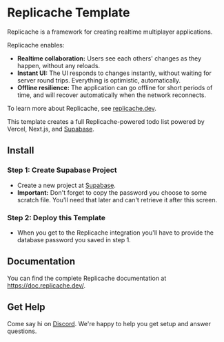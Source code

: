 # Replicache Template

Replicache is a framework for creating realtime multiplayer applications.

Replicache enables:

* **Realtime collaboration:** Users see each others' changes as they happen, without any reloads.
* **Instant UI:** The UI responds to changes instantly, without waiting for server round trips. Everything is optimistic, automatically.
* **Offline resilience:** The application can go offline for short periods of time, and will recover automatically when the network reconnects.

To learn more about Replicache, see [replicache.dev](https://replicache.dev/).

This template creates a full Replicache-powered todo list powered by Vercel, Next.js, and [Supabase](https://supabase.com/).

## Install

### Step 1: Create Supabase Project

- Create a new project at [Supabase](https://supabase.com/).
- **Important:** Don't forget to copy the password you choose to some scratch file. You'll need that later and can't retrieve it after this screen.

### Step 2: Deploy this Template

- When you get to the Replicache integration you'll have to provide the database password you saved in step 1.

## Documentation

You can find the complete Replicache documentation at https://doc.replicache.dev/.

## Get Help

Come say hi on [Discord](https://discord.replicache.dev/). We're happy to help you get setup and answer questions.
